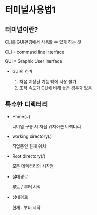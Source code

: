 # 터미널사용법1

## 터미널이란?


CLI를 GUI환경에서 사용할 수 있게 하는 것


CLI = 
command line interface

GUI =
Graphic User Inerface

* GUI의 한계
 
  1. 처음 지정된 기능 밖에 사용 불가
  2. 조작 속도가 CLI에 비해 늦은 경우가 있음

## 특수한 디렉터리

* Home(~)
 
  터미널 구동 시 처음 위치하는 디렉터리

* working directory(.)

  작업중인 현재 위치

* Root directory(/)
  
  모든 데렉터리의 시작점

* 절대경로
  
  루트 / 부터 시작

* 상대경로

  현재 . 부터 시작


